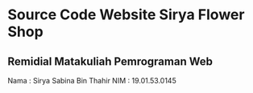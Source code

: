 # Source Code Website Sirya Flower Shop

## Remidial Matakuliah Pemrograman Web

Nama : Sirya Sabina Bin Thahir
NIM  : 19.01.53.0145
